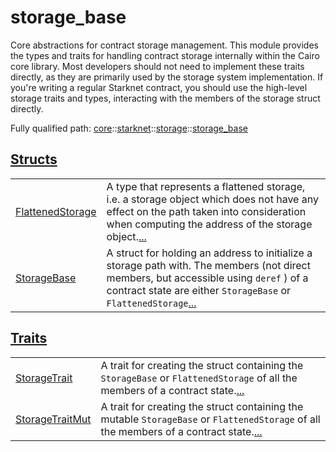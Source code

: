 # storage_base

Core abstractions for contract storage management.
This module provides the types and traits for handling contract storage internally
within the Cairo core library. Most developers should not need to implement these traits
directly, as they are primarily used by the storage system implementation.
If you're writing a regular Starknet contract, you should use the high-level storage
traits and types, interacting with the members of the storage struct directly.

Fully qualified path: [core](./core.md)::[starknet](./core-starknet.md)::[storage](./core-starknet-storage.md)::[storage_base](./core-starknet-storage-storage_base.md)


[Structs](./core-starknet-storage-storage_base-structs.md)
 ---
| | |
|:---|:---|
| [FlattenedStorage](./core-starknet-storage-storage_base-FlattenedStorage.md) | A type that represents a flattened storage, i.e. a storage object which does not have any effect on the path taken into consideration when computing the address of the storage object.[...](./core-starknet-storage-storage_base-FlattenedStorage.md) |
| [StorageBase](./core-starknet-storage-storage_base-StorageBase.md) | A struct for holding an address to initialize a storage path with. The members (not direct members, but accessible using `deref` ) of a contract state are either `StorageBase`  or `FlattenedStorage`[...](./core-starknet-storage-storage_base-StorageBase.md) |

[Traits](./core-starknet-storage-storage_base-traits.md)
 ---
| | |
|:---|:---|
| [StorageTrait](./core-starknet-storage-storage_base-StorageTrait.md) | A trait for creating the struct containing the `StorageBase`  or `FlattenedStorage`  of all the members of a contract state.[...](./core-starknet-storage-storage_base-StorageTrait.md) |
| [StorageTraitMut](./core-starknet-storage-storage_base-StorageTraitMut.md) | A trait for creating the struct containing the mutable `StorageBase`  or `FlattenedStorage`  of all the members of a contract state.[...](./core-starknet-storage-storage_base-StorageTraitMut.md) |
